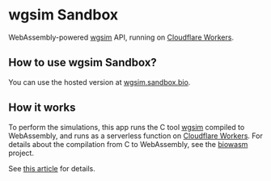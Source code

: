 # wgsim Sandbox

WebAssembly-powered [wgsim](https://github.com/lh3/wgsim) API, running on [Cloudflare Workers](https://workers.cloudflare.com/).

## How to use wgsim Sandbox?

You can use the hosted version at [wgsim.sandbox.bio](https://wgsim.sandbox.bio).

## How it works

To perform the simulations, this app runs the C tool [wgsim](https://github.com/lh3/wgsim) compiled to WebAssembly, and runs as a serverless function on [Cloudflare Workers](https://workers.cloudflare.com/). For details about the compilation from C to WebAssembly, see the [biowasm](https://github.com/biowasm/biowasm) project.

See [this article](https://robaboukhalil.medium.com/serverless-genomics-c412f4bed726) for details.
